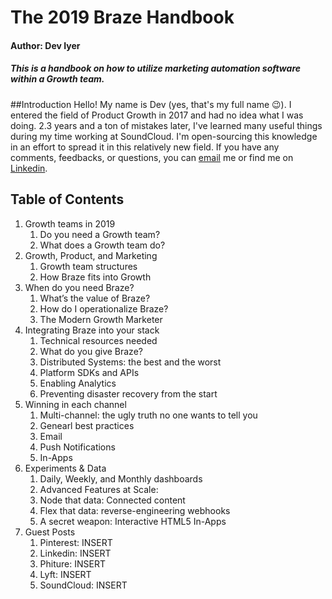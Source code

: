 # The 2019 Braze Handbook 
#### Author: Dev Iyer
##### This is a handbook on how to utilize marketing automation software within a Growth team.

##Introduction 
Hello! My name is Dev (yes, that's my full name 😉). I entered the field of Product Growth in 2017 and had no idea what I was doing. 2.3 years and a ton of mistakes later, I've learned many useful things during my time working at SoundCloud. I'm open-sourcing this knowledge in an effort to spread it in this relatively new field. If you have any comments, feedbacks, or questions, you can [email](diyer92@gmail.com) me or find me on [Linkedin](https://www.linkedin.com/in/devpiyer/).

## Table of Contents
1. Growth teams in 2019
	1. Do you need a Growth team? 
	2. What does a Growth team do?
2. Growth, Product, and Marketing
	1. Growth team structures
	2. How Braze fits into Growth
3. When do you need Braze?
	1. What’s the value of Braze? 
	2. How do I operationalize Braze? 
	3. The Modern Growth Marketer
4. Integrating Braze into your stack
	1. Technical resources needed
	2. What do you give Braze? 
	3. Distributed Systems: the best and the worst
	4. Platform SDKs and APIs
	5. Enabling Analytics
	6. Preventing disaster recovery from the start
5. Winning in each channel
	1. Multi-channel: the ugly truth no one wants to tell you
	2. Genearl best practices
	3. Email
	4. Push Notifications
	5. In-Apps
6. Experiments & Data
	1. Daily, Weekly, and Monthly dashboards
	2. Advanced Features at Scale:
	3. Node that data: Connected content 
	4. Flex that data: reverse-engineering webhooks
	5. A secret weapon: Interactive HTML5 In-Apps
7. Guest Posts
	1. Pinterest: INSERT
	2. Linkedin: INSERT
	3. Phiture: INSERT
	4. Lyft: INSERT
	5. SoundCloud: INSERT


